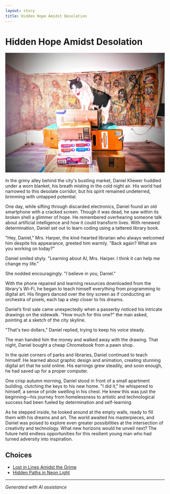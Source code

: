 ```yaml
---
layout: story
title: Hidden Hope Amidst Desolation
---
```


# Hidden Hope Amidst Desolation

![Hidden Hope Amidst Desolation](/input_images/474775887_490715300428480_2081408431757738514_n.jpg)

In the grimy alley behind the city's bustling market, Daniel Kliewer huddled under a worn blanket, his breath misting in the cold night air. His world had narrowed to this desolate corridor, but his spirit remained undeterred, brimming with untapped potential.

One day, while sifting through discarded electronics, Daniel found an old smartphone with a cracked screen. Though it was dead, he saw within its broken shell a glimmer of hope. He remembered overhearing someone talk about artificial intelligence and how it could transform lives. With renewed determination, Daniel set out to learn coding using a tattered library book.

"Hey, Daniel," Mrs. Harper, the kind-hearted librarian who always welcomed him despite his appearance, greeted him warmly. "Back again? What are you working on today?"

Daniel smiled shyly. "Learning about AI, Mrs. Harper. I think it can help me change my life."

She nodded encouragingly. "I believe in you, Daniel."

With the phone repaired and learning resources downloaded from the library's Wi-Fi, he began to teach himself everything from programming to digital art. His fingers danced over the tiny screen as if conducting an orchestra of pixels, each tap a step closer to his dreams.

Daniel’s first sale came unexpectedly when a passerby noticed his intricate drawings on the sidewalk. "How much for this one?" the man asked, pointing at a sketch of the city skyline.

"That's two dollars," Daniel replied, trying to keep his voice steady.

The man handed him the money and walked away with the drawing. That night, Daniel bought a cheap Chromebook from a pawn shop.

In the quiet corners of parks and libraries, Daniel continued to teach himself. He learned about graphic design and animation, creating stunning digital art that he sold online. His earnings grew steadily, and soon enough, he had saved up for a proper computer.

One crisp autumn morning, Daniel stood in front of a small apartment building, clutching the keys to his new home. "I did it," he whispered to himself, a sense of pride swelling in his chest. He knew this was just the beginning—his journey from homelessness to artistic and technological success had been fueled by determination and self-learning.

As he stepped inside, he looked around at the empty walls, ready to fill them with his dreams and art. The world awaited his masterpieces, and Daniel was poised to explore even greater possibilities at the intersection of creativity and technology. What new horizons would he unveil next? The future held endless opportunities for this resilient young man who had turned adversity into inspiration.


## Choices

* [Lost in Lines Amidst the Grime](/stories/20221013_140515)
* [Hidden Paths in Neon Light](/stories/20221014_124553)


---
*Generated with AI assistance*
